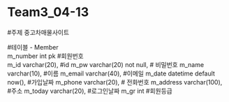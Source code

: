 # Team3_04-13

#주제 중고차매물사이트

#테이블 - Member
<br/>m_number int pk #회원번호
<br/>m_id varchar(20), #id
m_pw varchar(20) not null, # 비밀번호
m_name varchar(10), #이름
m_email varchar(40), #이메일
m_date datetime default now(), #가입날짜
m_phone varchar(20), # 전화번호
m_address varchar(100), #주소
m_today varchar(20), #로그인날짜
m_gr int #회원등급

